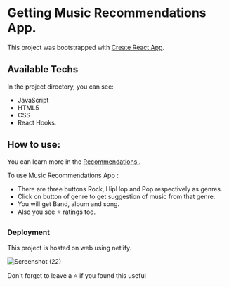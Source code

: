 # Getting  Music Recommendations App.

This project was bootstrapped with [Create React App](https://github.com/facebook/create-react-app).

## Available Techs

In the project directory, you can see:
- JavaScript
- HTML5
- CSS
- React Hooks.

## How to use:

You can learn more in the [ Recommendations ](https://mymusicrecommendation.netlify.app/).

To use Music Recommendations App :

- There are three buttons Rock, HipHop and Pop respectively as genres.
- Click on button of genre to get suggestion of music from that genre.
- You will get Band, album and song.
- Also you see ⭐ ratings too.


### Deployment

This project is hosted on web using netlify.

![Screenshot (22)](https://user-images.githubusercontent.com/108976136/207121109-41b6df2e-e253-455b-b2b7-3d542b65e267.png)

Don't forget to leave a ⭐ if you found this useful

